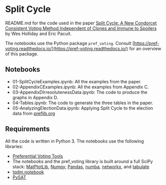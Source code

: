 <!-- #region -->

# Split Cycle

README.md for the code used in the paper [Split Cycle: A New Condorcet Consistent Voting Method Independent of Clones and Immune to Spoilers](https://arxiv.org/abs/2004.02350) by Wes Holliday and Eric Pacuit.  


The notebooks use the Python package ``pref_voting``.   Consult [https://pref-voting.readthedocs.io/](https://pref-voting.readthedocs.io/) for an overview of this package.  

## Notebooks

* 01-SplitCycleExamples.ipynb: All the examples from the paper. 
* 02-AppendixCExamples.ipynb: All the examples from Appendix C. 
* 03-AppendixDIrresolutenessData.ipynb: The code to produce the graphs in Appendix D. 
* 04-Tables.ipynb: The code to generate the three tables in the paper. 
* 05-AnalyzingElectionData.ipynb: Applying Split Cycle to the election data from [preflib.org](https://preflib.org) 


## Requirements

All the code is written in Python 3. The notebooks use the following libraries: 

- [Preferential Voting Tools](https://pref-voting.readthedocs.io/en/latest/)
- The notebooks and the pref_voting library is built around a full SciPy stack: [MatPlotLib](https://matplotlib.org/), [Numpy](https://numpy.org/), [Pandas](https://pandas.pydata.org/), [numba](http://numba.pydata.org/), [networkx](https://networkx.org/), and [tabulate](https://github.com/astanin/python-tabulate)
- [tqdm.notebook](https://github.com/tqdm/tqdm)
- [PySAT](https://pysathq.github.io/)

<!-- #endregion -->
```python

```
